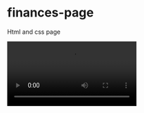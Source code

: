# finances-page

Html and css page

![Demo](https://user-images.githubusercontent.com/45371975/108646968-6525b180-74af-11eb-8138-623754af874f.mp4)

